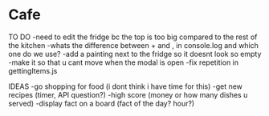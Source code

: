 # Cafe

TO DO
-need to edit the fridge bc the top is too big compared to the rest of the kitchen
-whats the difference between + and , in console.log and which one do we use?
-add a painting next to the fridge so it doesnt look so empty
-make it so that u cant move when the modal is open
-fix repetition in gettingItems.js

IDEAS
-go shopping for food (i dont think i have time for this)
-get new recipes (timer, API question?)
-high score (money or how many dishes u served)
-display fact on a board (fact of the day? hour?)